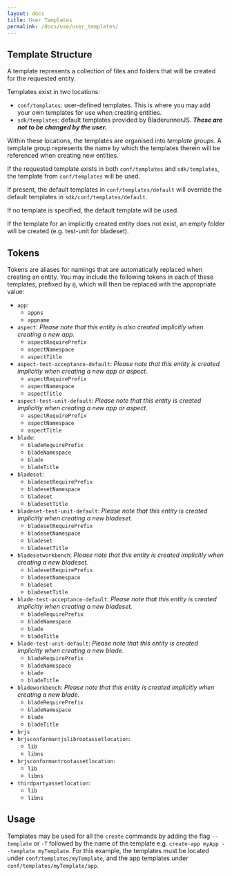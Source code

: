 ```yaml
---
layout: docs
title: User Templates
permalink: /docs/use/user_templates/
---
```


## Template Structure

A template represents a collection of files and folders that will be created for the requested entity.

Templates exist in two locations:

- `conf/templates`: user-defined templates. This is where you may add your own templates for use when creating entities.
- `sdk/templates`: default templates provided by BladerunnerJS. **_These are not to be changed by the user._**

Within these locations, the templates are organised into _template groups_. A template group represents the name by which the templates therein will be referenced when creating new entities. 

If the requested template exists in both `conf/templates` and `sdk/templates`, the template from `conf/templates` will be used.

If present, the default templates in `conf/templates/default` will override the default templates in `sdk/conf/templates/default`.

If no template is specified, the default template will be used.

If the template for an implicitly created entity does not exist, an empty folder will be created (e.g. test-unit for bladeset).

## Tokens
Tokens are aliases for namings that are automatically replaced when creating an entity. You may include the following tokens in each of these templates, prefixed by `@`, which will then be replaced with the appropriate value:

- `app`: 
	- `appns`
	- `appname`
- `aspect`: *Please note that this entity is also created implicitly when creating a new app.*
	- `aspectRequirePrefix`
	- `aspectNamespace`
	- `aspectTitle`
- `aspect-test-acceptance-default`: *Please note that this entity is created implicitly when creating a new app or aspect.*
	- `aspectRequirePrefix`
	- `aspectNamespace`
	- `aspectTitle`
- `aspect-test-unit-default`: *Please note that this entity is created implicitly when creating a new app or aspect.*
	- `aspectRequirePrefix`
	- `aspectNamespace`
	- `aspectTitle`
- `blade`: 
	- `bladeRequirePrefix`
	- `bladeNamespace`
	- `blade`
	- `bladeTitle`
- `bladeset`: 
	- `bladesetRequirePrefix`
	- `bladesetNamespace`
	- `bladeset`
	- `bladesetTitle`
- `bladeset-test-unit-default`: *Please note that this entity is created implicitly when creating a new bladeset.*
	- `bladesetRequirePrefix`
	- `bladesetNamespace`
	- `bladeset`
	- `bladesetTitle`
- `bladesetworkbench`: *Please note that this entity is created implicitly when creating a new bladeset.*
	- `bladesetRequirePrefix`
	- `bladesetNamespace`
	- `bladeset`
	- `bladesetTitle`
- `blade-test-acceptance-default`: *Please note that this entity is created implicitly when creating a new bladeset.*
	- `bladeRequirePrefix`
	- `bladeNamespace`
	- `blade`
	- `bladeTitle`
- `blade-test-unit-default`: *Please note that this entity is created implicitly when creating a new blade.*
	- `bladeRequirePrefix`
	- `bladeNamespace`
	- `blade`
	- `bladeTitle`
- `bladeworkbench`: *Please note that this entity is created implicitly when creating a new blade.*
	- `bladeRequirePrefix`
	- `bladeNamespace`
	- `blade`
	- `bladeTitle`
- `brjs`
- `brjsconformantjslibrootassetlocation`: 
	- `lib`
	- `libns`
- `brjsconformantrootassetlocation`: 
	- `lib`
	- `libns`
- `thirdpartyassetlocation`: 
	- `lib`
	- `libns`

## Usage

Templates may be used for all the `create` commands by adding the flag `--template` or `-T` followed by the name of the template e.g. `create-app myApp --template myTemplate`. For this example, the templates must be located under `conf/templates/myTemplate`, and the app templates under `conf/templates/myTemplate/app`. 
